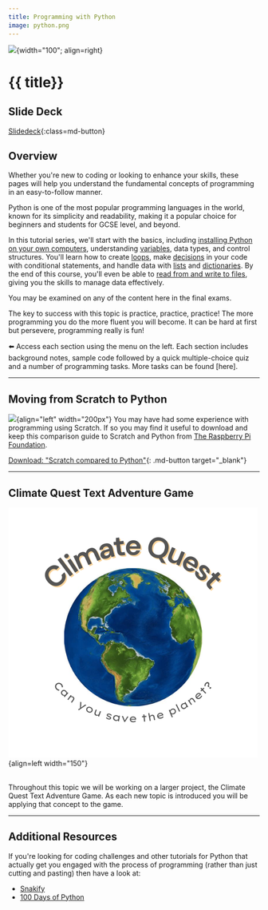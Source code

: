 ```yaml
---
title: Programming with Python
image: python.png
---
```



![](../../assets/images/topics/{{image}}){width="100"; align=right}

# {{ title}}

## Slide Deck

[Slidedeck](./slides/python-slides.pdf){:class=md-button}

## Overview

Whether you're new to coding or looking to enhance your skills, these pages will help you understand the fundamental concepts of programming in an easy-to-follow manner. 

Python is one of the most popular programming languages in the world, known for its simplicity and readability, making it a popular choice for beginners and students for GCSE level, and beyond.

In this tutorial series, we'll start with the basics, including [installing Python on your own computers](02_getting_started.md), understanding [variables](03_variables.md), data types, and control structures. You'll learn how to create [loops](09_iteration.md), make [decisions](08_selection.md) in your code with conditional statements, and handle data with [lists](11_lists.md) and [dictionaries](13_dictionaries.md). By the end of this course, you'll even be able to [read from and write to files](16_files.md), giving you the skills to manage data effectively. 

You may be examined on any of the content here in the final exams.  

The key to success with this topic is practice, practice, practice!  The more programming you do the more fluent you will become.  It can be hard at first but persevere, programming really is fun!

:arrow_left:
Access each section using the menu on the left.  Each section includes background notes, sample code followed by a quick multiple-choice quiz and a number of programming tasks.  More tasks can be found [here].

---

## Moving from Scratch to Python

![](https://external-content.duckduckgo.com/iu/?u=https%3A%2F%2Fcdn-1.webcatalog.io%2Fcatalog%2Fscratch%2Fscratch-icon.png&f=1&nofb=1&ipt=ef0c01d1fa79111184db9dc4d87cae72a6d5aa7622ee6d6c65a3bb5a74230233&ipo=images){align="left" width="200px"}
You may have had some experience with programming using Scratch.  If so you may find it useful to download and keep this comparison guide to Scratch and Python from [The Raspberry Pi Foundation](https://www.raspberrypi.org).

[Download: "Scratch compared to Python"](https://ugc.futurelearn.com/uploads/files/bb/b7/bbb7596f-dbc6-4a06-a30d-0f6bce2d5547/Cheat-sheet-tunring-Scratch-into-Python-A3-DIGITAL.pdf){: .md-button target="_blank"}

---

## Climate Quest Text Adventure Game

![](../../assets/images/climate-quest.png){align=left width="150"}

<br />
Throughout this topic we will be working on a larger project, the Climate Quest Text Adventure Game.  As each new topic is introduced you will be applying that concept to the game.

---

## Additional Resources

If you're looking for coding challenges and other tutorials for Python that actually get you engaged with the process of programming (rather than just cutting and pasting) then have a look at:

- [Snakify](https://snakify.org/en/)
- [100 Days of Python](https://replit.com/learn/100-days-of-python)